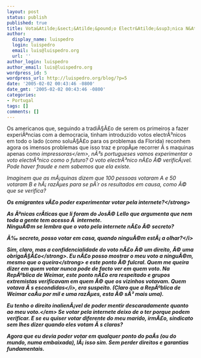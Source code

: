 ```yaml
---
layout: post
status: publish
published: true
title: Vota&Atilde;&sect;&Atilde;&pound;o Electr&Atilde;&sup3;nica N&Atilde;&pound;o
author:
  display_name: luispedro
  login: luispedro
  email: luis@luispedro.org
  url: ''
author_login: luispedro
author_email: luis@luispedro.org
wordpress_id: 5
wordpress_url: http://luispedro.org/blog/?p=5
date: '2005-02-02 00:43:46 -0800'
date_gmt: '2005-02-02 00:43:46 -0800'
categories:
- Portugal
tags: []
comments: []
---
```

<p>Os americanos que, seguindo a tradi&Atilde;&sect;&Atilde;&pound;o de serem os primeiros a fazer experi&Atilde;&ordf;ncias com a democracia, tinham introduzido votos electr&Atilde;&sup3;nicos em todo o lado (como solu&Atilde;&sect;&Atilde;&pound;o para os problemas da Florida) reconhem agora os imensos problemas que isso traz e prop&Atilde;&micro;e recorrer &Atilde;&nbsp;s maquinas apenas como <em>impressoras<&#47;em>, n&Atilde;&sup3;s portugueses vamos experimentar o voto electr&Atilde;&sup3;nico como o futuro? O voto electr&Atilde;&sup3;nico n&Atilde;&pound;o &Atilde;&copy; verific&Atilde;&iexcl;vel. Pode haver fraude e nem sabemos que ela existe.</p>
<p>Imaginem que as m&Atilde;&iexcl;quinas dizem que 100 pessoas votaram A e 50 votaram B e h&Atilde;&iexcl; raz&Atilde;&micro;es para se p&Atilde;&acute;r os resultados em causa, como &Atilde;&copy; que se verifica?</p>
<p><strong>Os emigrantes v&Atilde;&pound;o poder experimentar votar pela internete?<&#47;strong></p>
<p>As &Atilde;&ordm;nicas cr&Atilde;&shy;ticas que li foram do Jos&Atilde;&copy; Lello que argumenta que nem toda a gente tem acesso &Atilde;&nbsp; internete.<br />
Ningu&Atilde;&copy;m se lembra que o voto pela internete n&Atilde;&pound;o &Atilde;&copy; secreto?</p>
<p><i>&Atilde;&permil; secreto, posso votar em casa, quando ningu&Atilde;&copy;m est&Atilde;&iexcl; a olhar?<&#47;i></p>
<p>Sim, claro, mas a <strong>confidencialidade do voto n&Atilde;&pound;o &Atilde;&copy; um direito, &Atilde;&copy; uma obriga&Atilde;&sect;&Atilde;&pound;o<&#47;strong>. Eu n&Atilde;&pound;o posso mostrar o meu voto a ningu&Atilde;&copy;m, <strong>mesmo que o queira<&#47;strong> e este ponto &Atilde;&copy; fulcral. Quem me queira dizer em quem votar nunca pode de facto ver em quem voto. Na Rep&Atilde;&ordm;blica de Weimar, este ponto n&Atilde;&pound;o era respeitado e grupos extremistas verificavam em quem &Atilde;&copy; que os vizinhos votavam. Quem votava <i>&Atilde;&nbsp;s escondidas<&#47;i>, era suspeito. (Claro que a Rep&Atilde;&ordm;blica de Weimar ca&Atilde;&shy;u por mil e uma raz&Atilde;&micro;es, esta &Atilde;&copy; s&Atilde;&sup3; mais uma).</p>
<p><em>Eu tenho o direito inalien&Atilde;&iexcl;vel de poder mentir descaradamente quanto ao meu voto.<&#47;em> Se votar pela internete deixo de o ter porque podem verificar. E se eu quiser votar diferente do meu marido, irm&Atilde;&pound;o, sindicato sem lhes dizer quando eles votam &Atilde;&nbsp;s claras?</p>
<p>Agora que eu devia poder votar em qualquer ponto do pa&Atilde;&shy;s (ou do mundo, numa embaixada), l&Atilde;&iexcl; isso sim. Sem perder direitos e garantias fundamentais.</p>
